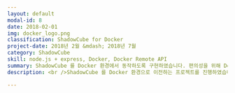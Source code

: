 ```yaml
---
layout: default
modal-id: 8
date: 2018-02-01
img: docker_logo.png
classification: ShadowCube for Docker
project-date: 2018년 2월 &mdash; 2018년 7월
category: ShadowCube
skill: node.js + express, Docker, Docker Remote API
summary: ShadowCube 를 Docker 환경에서 동작하도록 구현하였습니다. 편의성을 위해 Docker 환경 구축할 수 있는 웹 솔루션을 node.js 으로 구현하였습니다.
description: <br />ShadowCube 를 Docker 환경으로 이전하는 프로젝트를 진행하였습니다.<br />HA 구성, Rolling Update 등의 이점을 활용하기 위하여<br />Docker Swarm Mode 에서 ShadowCube 를 동작하도록 구현하였습니다.<br />또한, Docker 프로젝트를 진행하는 동안 정리한 내용을 다른 팀원과 공유하기 위해 세미나를 진행하였습니다. <a href="https://docs.google.com/presentation/d/1Dlo5NpMhfsqGDIQNDeqCAPvgPQ39JbqBSreCr8ULwEI/edit#slide=id.g365c73f0da_0_179" target="_blank">(세미나 발표 자료)</a><br /><br />아래는 웹 솔루션을 docker-compose 로 실행하는 화면입니다.<br />사용자들이 좀 더 쉽게 ShadowCube for Docker 를 실행할 수 있도록 웹 솔루션을 별도로 구현하였습니다. <figure class="figure project-image"><img src="img/portfolio/docker_infra1.gif" class="img-responsive project-image-center" alt="docker_infra1"><figcaption class="figure-caption project-image-caption">&lt;docker-compose 로 웹 솔루션 실행&gt;</figcaption></figure> <br />다음은 웹 솔루션에 접속한 화면입니다.<br />telegraf 로 시스템의 CPU, Memory, Network 상태를 수집하고<br />plotly 차트 라이브러리 사용하여 Dashboard 에 표시하고 있습니다.<figure class="figure project-image"><img src="img/portfolio/docker_infra2.gif" class="img-responsive project-image-center" alt="docker_infra2"><figcaption class="figure-caption project-image-caption">&lt;웹 솔루션 접속&gt;</figcaption></figure> <br />다음은 Docker 환경에 대한 정보를 볼 수 있는 페이지입니다.<br />간단하게 docker network create 를 실행해 보았습니다. <figure class="figure project-image"><img src="img/portfolio/docker_infra3.gif" class="img-responsive project-image-center" alt="docker_infra3"><figcaption class="figure-caption project-image-caption">&lt;docker network create&gt;</figcaption></figure> <br />다음은 웹 솔루션에서 ShadowCube 를 생성하는 모습입니다. <figure class="figure project-image"><img src="img/portfolio/docker_scpc1.gif" class="img-responsive project-image-center" alt="docker_scpc1"><figcaption class="figure-caption project-image-caption">&lt;ShadowCube 생성&gt;</figcaption></figure> <br />다음은 생성된 ShadowCube 컨테이너 정보를 볼 수 있는 페이지입니다.<br />Volume, Environment 등을 볼 수 있습니다. <figure class="figure project-image"><img src="img/portfolio/docker_scpc3.gif" class="img-responsive project-image-center" alt="docker_scpc3"><figcaption class="figure-caption project-image-caption">&lt;ShadowCube 컨테이너 정보&gt;</figcaption></figure> <br />컨테이너 생성이 완료된 후 ShadowCube 에 접속하는 화면입니다. <figure class="figure project-image"><img src="img/portfolio/docker_scpc4.gif" class="img-responsive project-image-center" alt="docker_scpc4"><figcaption class="figure-caption project-image-caption">&lt;ShadowCube 접속&gt;</figcaption></figure>

---
```

